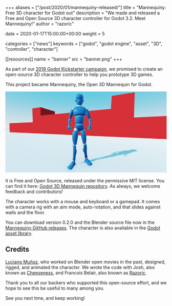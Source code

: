 +++
aliases = ["/post/2020/01/mannequiny-released/"]
title = "Mannequiny: Free 3D character for Godot out"
description = "We made and released a Free and Open Source 3D character controller for Godot 3.2. Meet Mannequiny!"
author = "razoric"

date = 2020-01-17T15:00:00+00:00
weight = 5

categories = ["news"]
keywords = ["godot", "godot engine", "asset", "3D", "controller", "character"]

[[resources]]
name = "banner"
src = "banner.png"
+++

As part of our [2019 Godot Kickstarter campaign](https://www.kickstarter.com/projects/gdquest/create-your-own-games-with-godot-the-free-game-eng), we promised to create an open-source 3D character controller to help you prototype 3D games. 

This project became Mannequiny, the Open 3D Mannequin for Godot.

![Screenshot of our 3D Mannequin in the Godot editor](./screenshot.png)

It is Free and Open Source, released under the permissive MIT license. You can find it here: [Godot 3D Mannequin repository](https://github.com/GDQuest/godot-3d-mannequin/). As always, we welcome feedback and contributors!


The character works with a mouse and keyboard or a gamepad. It comes with a camera rig with an aim mode, auto-rotation, and that slides against walls and the floor.

You can download version 0.2.0 and the Blender source file now in the [Mannequiny GitHub releases](https://github.com/GDQuest/godot-3d-mannequin/releases). The character is also available in the [Godot asset library](https://godotengine.org/asset-library/asset/440).

## Credits ##

[Luciano Muñoz](https://twitter.com/lucianomunoz_), who worked on Blender open movies in the past, designed, rigged, and animated the character. We wrote the code with Josh, also known as [Cheeseness](https://twitter.com/ValiantCheese), and Francois Belair, also known as [Razoric](https://twitter.com/Razoric480). 

Thank you to all our backers who supported this open-source effort, and we hope to see this be useful to many among you.

See you next time, and keep working!
